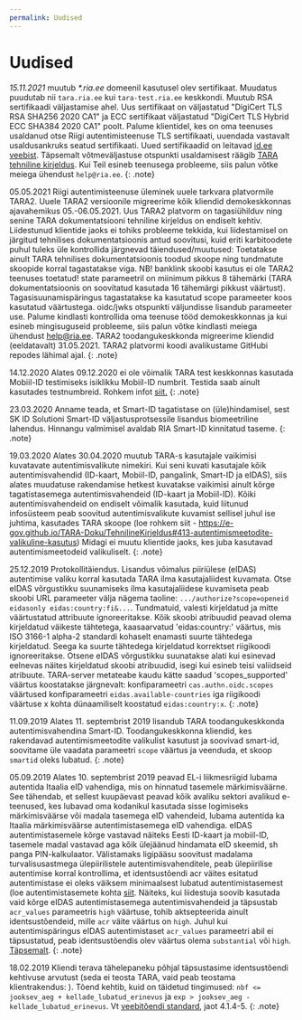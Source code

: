 ```yaml
---
permalink: Uudised
---
```


# Uudised

*15.11.2021* muutub _*.ria.ee_ domeenil kasutusel olev sertifikaat. Muudatus puudutab nii `tara.ria.ee` kui `tara-test.ria.ee` keskkondi.
Muutub RSA sertifikaadi väljastamise ahel. Uus sertifikaat on väljastatud "DigiCert TLS RSA SHA256 2020 CA1" ja ECC sertifikaat väljastatud "DigiCert TLS Hybrid ECC SHA384 2020 CA1" poolt.
Palume klientidel, kes on oma teenuses usaldanud otse Riigi autentimisteenuse TLS sertifikaati, uuendada vastavalt usaldusankruks seatud sertifikaati. 
Uued sertifikaadid on leitavad [id.ee veebist](https://www.id.ee/artikkel/riigi-autentimisteenuse-sertifikaadi-muudatus/).
Täpsemalt võtmeväljastuse otspunkti usaldamisest räägib [TARA tehniline kirjeldus](https://e-gov.github.io/TARA-Doku/TehnilineKirjeldus#5-turvatoimingud).
Kui Teil esineb teenusega probleeme, siis palun võtke meiega ühendust `help@ria.ee`.
{: .note}

05.05.2021 Riigi autentimisteenuse üleminek uuele tarkvara platvormile TARA2. Uuele TARA2 versioonile migreerime kõik kliendid demokeskkonnas ajavahemikus 05.-06.05.2021. Uus TARA2 platvorm on tagasiühilduv ning senine TARA dokumentatsiooni tehniline kirjeldus on endiselt kehtiv.
Liidestunud klientide jaoks ei tohiks probleeme tekkida, kui liidestamisel on järgitud tehnilises dokumentatsioonis antud soovitusi, kuid eriti karbitoodete puhul tuleks üle kontrollida järgnevad täiendused/muutused:
Toetatakse ainult TARA tehnilises dokumentatsioonis toodud skoope ning tundmatute skoopide korral tagastatakse viga. NB! banklink skoobi kasutus ei ole TARA2 teenuses toetatud!
state parameetril on miinimum pikkus 8 tähemärki (TARA dokumentatsioonis on soovitatud kasutada 16 tähemärgi pikkust väärtust).
Tagasisuunamispäringus tagastatakse ka kasutatud scope parameeter koos kasutatud väärtustega.
oidc/jwks otspunkti väljundisse lisandub parameeter use.
Palume kindlasti kontrollida oma teenuse tööd demokeskkonnas ja kui esineb mingisuguseid probleeme, siis palun võtke kindlasti meiega ühendust help@ria.ee.
TARA2 toodangukeskkonda migreerime kliendid (eeldatavalt) 31.05.2021. TARA2 platvormi koodi avalikustame GitHubi repodes lähimal ajal.
{: .note}

14.12.2020 Alates 09.12.2020 ei ole võimalik TARA test keskkonnas kasutada Mobiil-ID testimiseks isiklikku Mobiil-ID numbrit. Testida saab ainult kasutades testnumbreid. Rohkem infot [siit.](https://www.skidsolutions.eu/uudised/mobiil-id-demo-keskkond-ei-ole-tehnilistel-pohjustel-kattesaadav/)
{: .note}

23.03.2020 Anname teada, et Smart-ID tagatistase on (üle)hindamisel, sest SK ID Solutioni Smart-ID väljastusprotsessile lisandus biomeetriline lahendus. Hinnangu valmimisel avaldab RIA Smart-ID kinnitatud taseme.
{: .note}

19.03.2020 Alates 30.04.2020 muutub TARA-s kasutajale vaikimisi kuvatavate autentimisvalikute nimekiri. Kui seni kuvati kasutajale kõik autentimisvahendid (ID-kaart, Mobiil-ID, pangalink, Smart-ID ja eIDAS), siis alates muudatuse rakendamise hetkest kuvatakse vaikimisi ainult kõrge tagatistasemega autentimisvahendeid (ID-kaart ja Mobiil-ID).
Kõiki autentimisvahendeid on endiselt võimalik kasutada, kuid liitunud infosüsteem peab soovitud autentimisvalikute kuvamist sellisel juhul ise juhtima, kasutades TARA skoope (loe rohkem siit - https://e-gov.github.io/TARA-Doku/TehnilineKirjeldus#413-autentimismeetodite-valikuline-kasutus)
Midagi ei muutu klientide jaoks, kes juba kasutavad autentimismeetodeid valikuliselt.
{: .note}

25.12.2019 Protokollitäiendus. Lisandus võimalus piiriülese (eIDAS) autentimise valiku korral kasutada TARA ilma kasutajaliidest kuvamata.
Otse eIDAS võrgustikku suunamiseks ilma kasutajaliidese kuvamiseta peab skoobi URL parameeter välja nägema taoline:
`.../authorize?scope=openeid eidasonly eidas:country:fi&...`.
Tundmatuid, valesti kirjeldatud ja mitte väärtustatud attribuute ignoreeritakse. Kõik skoobi atribuudid peavad olema kirjeldatud väikeste tähtetega, kaasaarvatud 'eidas:country:' väärtus, mis ISO 3166-1 alpha-2 standardi kohaselt enamasti suurte tähtedega kirjeldatud. Seega ka suurte tähtedega kirjeldatud korrektset riigikoodi ignoreeritakse.
Otsene eIDAS võrgustikku suunatakse alati kui esinevad eelnevas näites kirjeldatud skoobi atribuudid, isegi kui esineb teisi valiidseid atribuute.
TARA-server metateabe kaudu kätte saadud 'scopes_supported' väärtus koostatakse järgnevalt:
konfiparameetri `cas.authn.oidc.scopes` väärtused
konfiparameetri `eidas.available-countries` iga riigikoodi väärtuse x kohta dünaamiliselt koostatud `eidas:country:x`.
{: .note}

11.09.2019 Alates 11. septembrist 2019 lisandub TARA toodangukeskkonda autentimisvahendina Smart-ID.
Toodangukeskkonna kliendid, kes rakendavad autentimismeetodite valikulist kasutust ja soovivad smart-id, soovitame üle vaadata parameetri `scope` väärtus ja veenduda, et skoop `smartid` oleks lubatud.
{: .note}

05.09.2019 Alates 10. septembrist 2019 peavad EL-i liikmesriigid lubama autentida Itaalia eID vahendiga, mis on hinnatud tasemele märkimisväärne. See tähendab, et sellest kuupäevast peavad kõik avaliku sektori avalikud e-teenused, kes lubavad oma kodanikul kasutada sisse logimiseks märkimisväärse või madala tasemega eID vahendeid, lubama autentida ka Itaalia märkimisväärse autentimistasemega eID vahendiga. eIDAS autentimistasemele kõrge vastavad näiteks Eesti ID-kaart ja mobiil-ID, tasemele madal vastavad aga kõik ülejäänud hindamata eID skeemid, sh panga PIN-kalkulaator.
Välistamaks ligipääsu soovitust madalama turvalisusastmega ülepiirilistele autentimisvahenditele, peab ülepiirilise autentimise korral kontrollima, et identsustõendi acr väites esitatud autentimistase ei oleks väiksem minimaalsest lubatud autentimistasemest (loe autentimistasemete kohta [siit](https://www.ria.ee/sites/default/files/content-editors/EID/autentimislahendustele-kehtivad-nouded.pdf).
Näiteks, kui liidestuja soovib kasutada vaid kõrge eIDAS autentimistasemega autentimisvahendeid ja täpsustab `acr_values` parameetris `high` väärtuse, tohib aktsepteerida ainult identsustõendeid, mille `acr` väite väärtus on `high`.
Juhul kui autentimispäringus eIDAS autentimistaset `acr_values` parameetri abil ei täpsustatud, peab identsustõendis olev väärtus olema `substantial` või `high`.
[Täpsemalt](https://e-gov.github.io/TARA-Doku/TehnilineKirjeldus#5-turvatoimingud).
{: .note}

18.02.2019 Kliendi terava tähelepaneku põhjal täpsustasime identsustõendi kehtivuse arvutust (seda ei teosta TARA, vaid peab teostama klientrakendus: ). Tõend kehtib, kuid on täidetud tingimused: 
`nbf <= jooksev_aeg + kellade_lubatud_erinevus` ja `exp > jooksev_aeg - kellade_lubatud_erinevus`. Vt [veebitõendi standard](https://tools.ietf.org/html/rfc7519), jaot 4.1.4-5.
{: .note}
